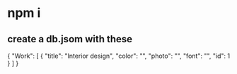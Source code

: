 # npm i 

## create a db.jsom with these 
 
{
  "Work": [
    { 
      "title": "Interior design",
      "color": "",
      "photo": "",
      "font": "",
      "id": 1
       }
  ]
}
